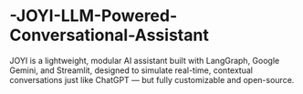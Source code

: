# -JOYI-LLM-Powered-Conversational-Assistant
JOYI is a lightweight, modular AI assistant built with LangGraph, Google Gemini, and Streamlit, designed to simulate real-time, contextual conversations just like ChatGPT — but fully customizable and open-source.
